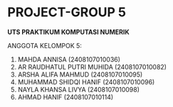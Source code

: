 # PROJECT-GROUP 5

**UTS PRAKTIKUM KOMPUTASI NUMERIK**

ANGGOTA KELOMPOK 5:
1. MAHDA ANNISA (2408107010036)
2. AR RAUDHATUL PUTRI MUHIDA (2408107010082)
3. ARSHA ALIFA MAHMUD (2408107010095)
4. MUHAMMAD SHIDQI HANIF (2408107010096)
5. NAYLA KHANSA LIVYA (2408107010098)
6. AHMAD HANIF (2408107010114)
